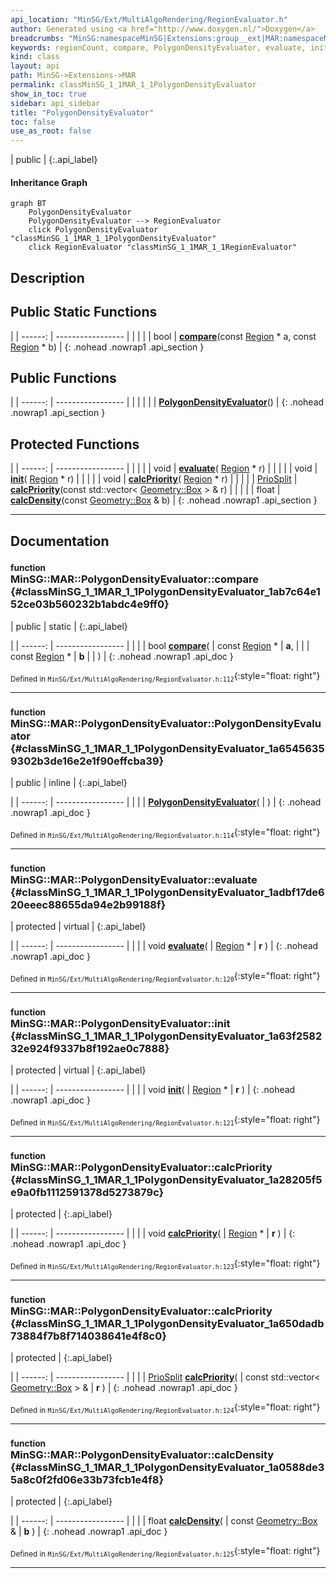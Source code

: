 ```yaml
---
api_location: "MinSG/Ext/MultiAlgoRendering/RegionEvaluator.h"
author: Generated using <a href="http://www.doxygen.nl/">Doxygen</a>
breadcrumbs: "MinSG:namespaceMinSG|Extensions:group__ext|MAR:namespaceMinSG_1_1MAR"
keywords: regionCount, compare, PolygonDensityEvaluator, evaluate, init, calcPriority, calcPriority, calcDensity
kind: class
layout: api
path: MinSG->Extensions->MAR
permalink: classMinSG_1_1MAR_1_1PolygonDensityEvaluator
show_in_toc: true
sidebar: api_sidebar
title: "PolygonDensityEvaluator"
toc: false
use_as_root: false
---
```


| public |
{:.api_label}

#### Inheritance Graph

```mermaid
graph BT
	PolygonDensityEvaluator
	PolygonDensityEvaluator --> RegionEvaluator
	click PolygonDensityEvaluator "classMinSG_1_1MAR_1_1PolygonDensityEvaluator"
	click RegionEvaluator "classMinSG_1_1MAR_1_1RegionEvaluator"
```

## Description





## Public Static Functions

|
| ------: | ----------------- |
|  | |
| bool | **[compare](#classMinSG_1_1MAR_1_1PolygonDensityEvaluator_1ab7c64e152ce03b560232b1abdc4e9ff0)**(const [Region](classMinSG_1_1MAR_1_1Region) * a, const [Region](classMinSG_1_1MAR_1_1Region) * b) |
{: .nohead .nowrap1 .api_section }


## Public Functions

|
| ------: | ----------------- |
|  | |
|  | **[PolygonDensityEvaluator](#classMinSG_1_1MAR_1_1PolygonDensityEvaluator_1a65456359302b3de16e2e1f90effcba39)**() |
{: .nohead .nowrap1 .api_section }


## Protected Functions

|
| ------: | ----------------- |
|  | |
| void | **[evaluate](#classMinSG_1_1MAR_1_1PolygonDensityEvaluator_1adbf17de620eeec88655da94e2b99188f)**( [Region](classMinSG_1_1MAR_1_1Region) * r) |
|  | |
| void | **[init](#classMinSG_1_1MAR_1_1PolygonDensityEvaluator_1a63f258232e924f9337b8f192ae0c7888)**( [Region](classMinSG_1_1MAR_1_1Region) * r) |
|  | |
| void | **[calcPriority](#classMinSG_1_1MAR_1_1PolygonDensityEvaluator_1a28205f5e9a0fb1112591378d5273879c)**( [Region](classMinSG_1_1MAR_1_1Region) * r) |
|  | |
| [PrioSplit](classMinSG_1_1MAR_1_1RegionEvaluator_1_1PrioSplit) | **[calcPriority](#classMinSG_1_1MAR_1_1PolygonDensityEvaluator_1a650dadb73884f7b8f714038641e4f8c0)**(const std::vector< [Geometry::Box](namespaceGeometry#namespaceGeometry_1a02eb80497cc2daa40fba114c929f877a) > & r) |
|  | |
| float | **[calcDensity](#classMinSG_1_1MAR_1_1PolygonDensityEvaluator_1a0588de35a8c0f2fd06e33b73fcb1e4f8)**(const [Geometry::Box](namespaceGeometry#namespaceGeometry_1a02eb80497cc2daa40fba114c929f877a) & b) |
{: .nohead .nowrap1 .api_section }


-------------------------------------------------------------------

## Documentation

### <small>function</small><br/> MinSG::MAR::PolygonDensityEvaluator::compare {#classMinSG_1_1MAR_1_1PolygonDensityEvaluator_1ab7c64e152ce03b560232b1abdc4e9ff0}

| public | static |
{:.api_label}

|
| ------: | ----------------- |
|  |
| bool **[compare](#classMinSG_1_1MAR_1_1PolygonDensityEvaluator_1ab7c64e152ce03b560232b1abdc4e9ff0)**( | const [Region](classMinSG_1_1MAR_1_1Region) * | **a**, |
| | const [Region](classMinSG_1_1MAR_1_1Region) * | **b** |
|   ) |
{: .nohead .nowrap1 .api_doc }





<sub>Defined in `MinSG/Ext/MultiAlgoRendering/RegionEvaluator.h:112`</sub>{:style="float: right"}

-------------------------------------------------------------------

### <small>function</small><br/> MinSG::MAR::PolygonDensityEvaluator::PolygonDensityEvaluator {#classMinSG_1_1MAR_1_1PolygonDensityEvaluator_1a65456359302b3de16e2e1f90effcba39}

| public | inline |
{:.api_label}

|
| ------: | ----------------- |
|  |
|  **[PolygonDensityEvaluator](#classMinSG_1_1MAR_1_1PolygonDensityEvaluator_1a65456359302b3de16e2e1f90effcba39)**( |  ) |
{: .nohead .nowrap1 .api_doc }





<sub>Defined in `MinSG/Ext/MultiAlgoRendering/RegionEvaluator.h:114`</sub>{:style="float: right"}

-------------------------------------------------------------------

### <small>function</small><br/> MinSG::MAR::PolygonDensityEvaluator::evaluate {#classMinSG_1_1MAR_1_1PolygonDensityEvaluator_1adbf17de620eeec88655da94e2b99188f}

| protected | virtual |
{:.api_label}

|
| ------: | ----------------- |
|  |
| void **[evaluate](#classMinSG_1_1MAR_1_1PolygonDensityEvaluator_1adbf17de620eeec88655da94e2b99188f)**( |  [Region](classMinSG_1_1MAR_1_1Region) * | **r** ) |
{: .nohead .nowrap1 .api_doc }





<sub>Defined in `MinSG/Ext/MultiAlgoRendering/RegionEvaluator.h:120`</sub>{:style="float: right"}

-------------------------------------------------------------------

### <small>function</small><br/> MinSG::MAR::PolygonDensityEvaluator::init {#classMinSG_1_1MAR_1_1PolygonDensityEvaluator_1a63f258232e924f9337b8f192ae0c7888}

| protected | virtual |
{:.api_label}

|
| ------: | ----------------- |
|  |
| void **[init](#classMinSG_1_1MAR_1_1PolygonDensityEvaluator_1a63f258232e924f9337b8f192ae0c7888)**( |  [Region](classMinSG_1_1MAR_1_1Region) * | **r** ) |
{: .nohead .nowrap1 .api_doc }





<sub>Defined in `MinSG/Ext/MultiAlgoRendering/RegionEvaluator.h:121`</sub>{:style="float: right"}

-------------------------------------------------------------------

### <small>function</small><br/> MinSG::MAR::PolygonDensityEvaluator::calcPriority {#classMinSG_1_1MAR_1_1PolygonDensityEvaluator_1a28205f5e9a0fb1112591378d5273879c}

| protected |
{:.api_label}

|
| ------: | ----------------- |
|  |
| void **[calcPriority](#classMinSG_1_1MAR_1_1PolygonDensityEvaluator_1a28205f5e9a0fb1112591378d5273879c)**( |  [Region](classMinSG_1_1MAR_1_1Region) * | **r** ) |
{: .nohead .nowrap1 .api_doc }





<sub>Defined in `MinSG/Ext/MultiAlgoRendering/RegionEvaluator.h:123`</sub>{:style="float: right"}

-------------------------------------------------------------------

### <small>function</small><br/> MinSG::MAR::PolygonDensityEvaluator::calcPriority {#classMinSG_1_1MAR_1_1PolygonDensityEvaluator_1a650dadb73884f7b8f714038641e4f8c0}

| protected |
{:.api_label}

|
| ------: | ----------------- |
|  |
| [PrioSplit](classMinSG_1_1MAR_1_1RegionEvaluator_1_1PrioSplit) **[calcPriority](#classMinSG_1_1MAR_1_1PolygonDensityEvaluator_1a650dadb73884f7b8f714038641e4f8c0)**( | const std::vector< [Geometry::Box](namespaceGeometry#namespaceGeometry_1a02eb80497cc2daa40fba114c929f877a) > & | **r** ) |
{: .nohead .nowrap1 .api_doc }





<sub>Defined in `MinSG/Ext/MultiAlgoRendering/RegionEvaluator.h:124`</sub>{:style="float: right"}

-------------------------------------------------------------------

### <small>function</small><br/> MinSG::MAR::PolygonDensityEvaluator::calcDensity {#classMinSG_1_1MAR_1_1PolygonDensityEvaluator_1a0588de35a8c0f2fd06e33b73fcb1e4f8}

| protected |
{:.api_label}

|
| ------: | ----------------- |
|  |
| float **[calcDensity](#classMinSG_1_1MAR_1_1PolygonDensityEvaluator_1a0588de35a8c0f2fd06e33b73fcb1e4f8)**( | const [Geometry::Box](namespaceGeometry#namespaceGeometry_1a02eb80497cc2daa40fba114c929f877a) & | **b** ) |
{: .nohead .nowrap1 .api_doc }





<sub>Defined in `MinSG/Ext/MultiAlgoRendering/RegionEvaluator.h:125`</sub>{:style="float: right"}

-------------------------------------------------------------------


